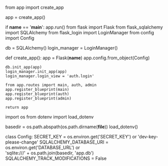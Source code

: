 from app import create_app

app = create_app()

if __name__ == '__main__':
    app.run()
from flask import Flask
from flask_sqlalchemy import SQLAlchemy
from flask_login import LoginManager
from config import Config

db = SQLAlchemy()
login_manager = LoginManager()

def create_app():
    app = Flask(__name__)
    app.config.from_object(Config)

    db.init_app(app)
    login_manager.init_app(app)
    login_manager.login_view = 'auth.login'

    from app.routes import main, auth, admin
    app.register_blueprint(main)
    app.register_blueprint(auth)
    app.register_blueprint(admin)

    return app
import os
from dotenv import load_dotenv

basedir = os.path.abspath(os.path.dirname(__file__))
load_dotenv()

class Config:
    SECRET_KEY = os.environ.get('SECRET_KEY') or 'dev-key-please-change'
    SQLALCHEMY_DATABASE_URI = os.environ.get('DATABASE_URL') or \
        'sqlite:///' + os.path.join(basedir, 'app.db')
    SQLALCHEMY_TRACK_MODIFICATIONS = False

